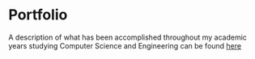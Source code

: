 # Portfolio
A description of what has been accomplished throughout my academic years studying Computer Science and Engineering can be found [here](https://github.com/slevenovic/Portfolio/blob/main/Portfolio.pdf)
